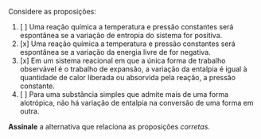 Considere as proposições:

1. [ ] Uma reação química a temperatura e pressão constantes será espontânea se a variação de entropia do sistema for positiva.
2. [x] Uma reação química a temperatura e pressão constantes será espontânea se a variação da energia livre de for negativa.
3. [x] Em um sistema reacional em que a única forma de trabalho observável é o trabalho de expansão, a variação da entalpia é igual à quantidade de calor liberada ou absorvida pela reação, a pressão constante.
4. [ ] Para uma substância simples que admite mais de uma forma alotrópica, não há variação de entalpia na conversão de uma forma em outra.

**Assinale** a alternativa que relaciona as proposições *corretas*.

